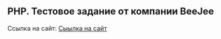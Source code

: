 ## PHP. Тестовое задание от компании BeeJee
Ссылка на сайт: [Сыылка на сайт](http://site2.ksv-test.ru/)
